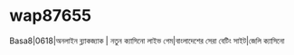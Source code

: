 # wap87655
Basa8|0618|অনলাইন ব্ল্যাকজ্যাক | নতুন ক্যাসিনো লাইভ গেম|বাংলাদেশের সেরা বেটিং সাইট|জেলি ক্যাসিনো
